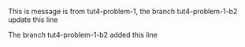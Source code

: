 This is message is from tut4-problem-1, the branch tut4-problem-1-b2 update this line

The branch tut4-problem-1-b2 added this line
